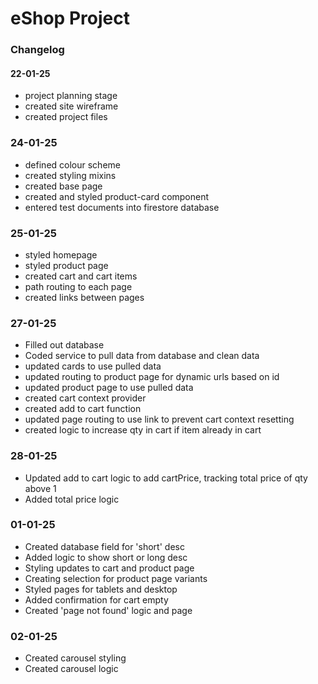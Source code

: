 # eShop Project

### Changelog

#### 22-01-25

- project planning stage
- created site wireframe
- created project files

### 24-01-25

- defined colour scheme
- created styling mixins
- created base page
- created and styled product-card component
- entered test documents into firestore database

### 25-01-25

- styled homepage
- styled product page
- created cart and cart items
- path routing to each page
- created links between pages

### 27-01-25

- Filled out database
- Coded service to pull data from database and clean data
- updated cards to use pulled data
- updated routing to product page for dynamic urls based on id
- updated product page to use pulled data
- created cart context provider
- created add to cart function
- updated page routing to use link to prevent cart context resetting
- created logic to increase qty in cart if item already in cart

### 28-01-25

- Updated add to cart logic to add cartPrice, tracking total price of qty above 1
- Added total price logic

### 01-01-25

- Created database field for 'short' desc
- Added logic to show short or long desc
- Styling updates to cart and product page
- Creating selection for product page variants
- Styled pages for tablets and desktop
- Added confirmation for cart empty
- Created 'page not found' logic and page

### 02-01-25

- Created carousel styling
- Created carousel logic
